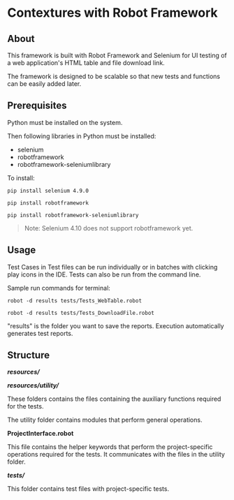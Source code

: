 # Contextures with Robot Framework

## About

This framework is built with Robot Framework and Selenium for UI testing of a web application's HTML table and file download link.

The framework is designed to be scalable so that new tests and functions can be easily added later.

## Prerequisites

Python must be installed on the system.

Then following libraries in Python must be installed:

* selenium
* robotframework
* robotframework-seleniumlibrary

To install:

`pip install selenium 4.9.0`

`pip install robotframework`

`pip install robotframework-seleniumlibrary`

> Note: Selenium 4.10 does not support robotframework yet.

## Usage

Test Cases in Test files can be run individually or in batches with clicking play icons in the IDE. Tests can also be run from the command line.

Sample run commands for terminal:

`robot -d results tests/Tests_WebTable.robot`

`robot -d results tests/Tests_DownloadFile.robot`

"results" is the folder you want to save the reports.
Execution automatically generates test reports.

## Structure

***resources/***

***resources/utility/***

These folders contains the files containing the auxiliary functions required for the tests.

The utility folder contains modules that perform general operations.

**ProjectInterface.robot**

This file contains the helper keywords that perform the project-specific operations required for the tests. It communicates with the files in the utility folder.

***tests/***

This folder contains test files with project-specific tests.
